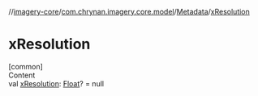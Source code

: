 //[imagery-core](../../../index.md)/[com.chrynan.imagery.core.model](../index.md)/[Metadata](index.md)/[xResolution](x-resolution.md)



# xResolution  
[common]  
Content  
val [xResolution](x-resolution.md): [Float](https://kotlinlang.org/api/latest/jvm/stdlib/kotlin/-float/index.html)? = null  



